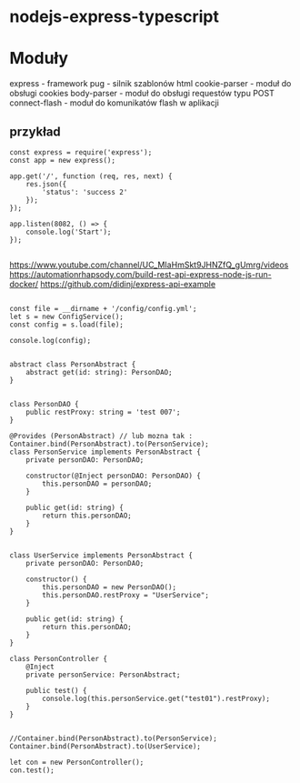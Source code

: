 # nodejs-express-typescript



# Moduły
express - framework
pug - silnik szablonów html
cookie-parser - moduł do obsługi cookies
body-parser - moduł do obsługi requestów typu POST
connect-flash - moduł do komunikatów flash w aplikacji
 

## przykład
```
const express = require('express');
const app = new express();

app.get('/', function (req, res, next) {
    res.json({
        'status': 'success 2'
    });
});

app.listen(8082, () => {
    console.log('Start');
});


```

https://www.youtube.com/channel/UC_MIaHmSkt9JHNZfQ_gUmrg/videos
https://automationrhapsody.com/build-rest-api-express-node-js-run-docker/
https://github.com/didinj/express-api-example


```

const file = __dirname + '/config/config.yml';
let s = new ConfigService();
const config = s.load(file);

console.log(config);


abstract class PersonAbstract {
    abstract get(id: string): PersonDAO;
}


class PersonDAO {
    public restProxy: string = 'test 007';
}

@Provides (PersonAbstract) // lub mozna tak : Container.bind(PersonAbstract).to(PersonService);
class PersonService implements PersonAbstract {
    private personDAO: PersonDAO;

    constructor(@Inject personDAO: PersonDAO) {
        this.personDAO = personDAO;
    }

    public get(id: string) {
        return this.personDAO;
    }
}


class UserService implements PersonAbstract {
    private personDAO: PersonDAO;

    constructor() {
        this.personDAO = new PersonDAO();
        this.personDAO.restProxy = "UserService";
    }

    public get(id: string) {
        return this.personDAO;
    }
}

class PersonController {
    @Inject
    private personService: PersonAbstract;

    public test() {
        console.log(this.personService.get("test01").restProxy);
    }
}


//Container.bind(PersonAbstract).to(PersonService);
Container.bind(PersonAbstract).to(UserService);

let con = new PersonController();
con.test();
```